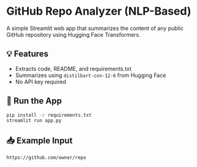 
# GitHub Repo Analyzer (NLP-Based)

A simple Streamlit web app that summarizes the content of any public GitHub repository using Hugging Face Transformers.

## 💡 Features
- Extracts code, README, and requirements.txt
- Summarizes using `distilbart-cnn-12-6` from Hugging Face
- No API key required

## 🚀 Run the App
```bash
pip install -r requirements.txt
streamlit run app.py
```

## 📥 Example Input
```
https://github.com/owner/repo
```

